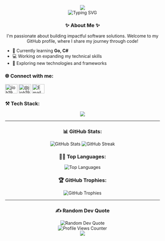 <div align="center">
  <img src="https://capsule-render.vercel.app/api?type=waving&color=gradient&customColorList=0,2,19,22&height=300&section=header&text=Juan%20Oh%20Kim&fontSize=90&animation=fadeIn&fontAlignY=38&desc=Developer%20Chile%20Korea&descAlignY=55&descAlign=62&fontColor=ffffff" />
</div>

<div align="center">
  <img src="https://readme-typing-svg.herokuapp.com?font=Fira+Code&weight=500&size=24&pause=1000&color=FC46FC&center=true&vCenter=true&width=600&lines=Building+impactful+software+solutions;Expanding+technical+skills;Learning+Go+and+C%23" alt="Typing SVG" />
</div>

<h3 align="center">✨ About Me ✨</h3>
<p align="center">
  I'm passionate about building impactful software solutions. Welcome to my GitHub profile, where I share my journey through code!
</p>

- 🌱 Currently learning **Go, C#**
- 💻 Working on expanding my technical skills
- 🚀 Exploring new technologies and frameworks

<h3 align="left">🌐 Connect with me:</h3>
<p align="left">
  <a href="https://linkedin.com/in/jioh19" target="_blank"><img align="center" src="https://raw.githubusercontent.com/rahuldkjain/github-profile-readme-generator/master/src/images/icons/Social/linked-in-alt.svg" alt="jioh19" height="30" width="40" /></a>
  <a href="https://youtube.com/@jioh19" target="_blank"><img align="center" src="https://raw.githubusercontent.com/rahuldkjain/github-profile-readme-generator/master/src/images/icons/Social/youtube.svg" alt="@jioh19" height="30" width="40" /></a>
  <a href="mailto:jioh1982@gmail.com" target="_blank"><img align="center" src="https://raw.githubusercontent.com/rahuldkjain/github-profile-readme-generator/master/src/images/icons/Social/google.svg" alt="Email" height="30" width="40" /></a>
</p>

<h3 align="left">⚒️ Tech Stack:</h3>
<p align="center">
  <a href="https://skillicons.dev">
    <img src="https://skillicons.dev/icons?i=cs,css,java,html,js,ts,go,aws,vercel,dotnet,express,nodejs,spring,nginx,maven,postgres,mysql,mongodb,git,docker,linux,arch,latex&theme=dark" />
  </a>
</p>

<hr/>

<div align="center">
  <h3>📊 GitHub Stats:</h3>
  <img src="https://github-readme-stats.vercel.app/api?username=Jioh19&theme=synthwave&hide_border=false&include_all_commits=true&count_private=true" alt="GitHub Stats" />
  <img src="https://nirzak-streak-stats.vercel.app/?user=Jioh19&theme=synthwave&hide_border=false" alt="GitHub Streak" />
</div>

<div align="center">
  <h3>👨‍💻 Top Languages:</h3>
  <img src="https://github-readme-stats.vercel.app/api/top-langs/?username=Jioh19&theme=synthwave&hide_border=false&include_all_commits=true&count_private=true&layout=compact" alt="Top Languages" />
</div>

<div align="center">
  <h3>🏆 GitHub Trophies:</h3>
  <img src="https://github-profile-trophy.vercel.app/?username=Jioh19&theme=radical&no-frame=false&no-bg=false&margin-w=15" alt="GitHub Trophies" />
</div>

<hr/>

<h3 align="center">✍️ Random Dev Quote</h3>
<div align="center">
  <img src="https://quotes-github-readme.vercel.app/api?type=horizontal&theme=radical" alt="Random Dev Quote" />
</div>

<div align="center">
  <img src="https://komarev.com/ghpvc/?username=Jioh19&style=flat-square&color=blueviolet" alt="Profile Views Counter"/>
</div>

<div align="center">
  <img src="https://capsule-render.vercel.app/api?type=waving&color=gradient&customColorList=0,2,19,22&height=120&section=footer" />
</div>

